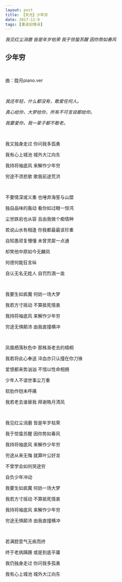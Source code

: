 ```yaml
---
layout: post
title: 【天光】少年穷
date: 2017-12-9
tags: [重读旧情诗]
---
```


*我见红尘消磨 皆是年岁枯荣
我于惊蛰苏醒 因你势如春风*

## 少年穷

<br>

曲：胧月piano.ver

<br>

*我还年轻，什么都没有，敢爱任何人。*

*真心给你，大梦给你，所有不可言说都给你。*

*我要爱你，我一辈子都不敢老。*

<br>

我又独身走过 你问我多孤勇

我有心上城池 城外大江向东

我持将袖底风 来解作少年穷

穷途不须悲歌 歌我前途荒洪

<br>

不要情深或义重 也唾弃海誓与山盟

独自品味的轰动 看你如过眼一惊鸿

尘世跌宕也从容 且由我做个痴情种

若说山水有相逢 你我都最最该珍重

自知愚顽复懵懂 未曾灵犀一点通

却笑他中原如今无麟凤

何德何能狂言纵

自认无名无姓人 自罚烈酒一盅

<br>

我要生如疯魔 何妨一场大梦

我若方寸摇动 不算抵死情衷

我持将袖底风 来解作少年穷

穷途无惧颠沛 由我直撞横冲

<br>

凤凰栖落秋色中 那株渐老去的梧桐

我若将此心奉送 淬血亦只认撞在你刀锋

爱恨都来势汹汹 不惜以性命相拥

少年人不谙世事尘万重

软肋作铠未呼痛

我若老去谁替我 拜谢皓月清风

<br>

我见红尘消磨 皆是年岁枯荣

我于惊蛰苏醒 因你势如春风

我持将袖底风 来解作少年穷

穷途从来无悔 就算叶公好龙

不曾学会如何哭途穷

自负少年冲动

我要生如疯魔 何妨一场大梦

我若方寸摇动 不算抵死情衷

我持将袖底风 来解作少年穷

穷途无惧颠沛 由我直撞横冲

<br>

若满腔意气无疾而终

终于老病蹒跚 或是到底平庸

我仍独身走过 你问我多孤勇

我有心上城池 城外大江向东

<br>
<br>
